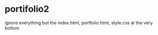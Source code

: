 # portifolio2



ignore everything but the index.html, portfolio.html, style.css at the very bottom
